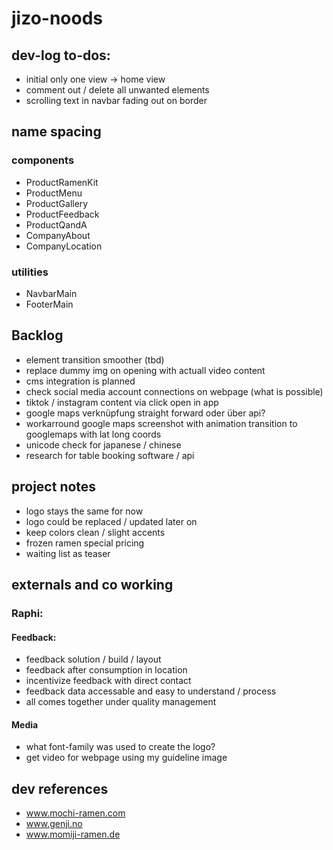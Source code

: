 # jizo-noods

## dev-log to-dos:

- initial only one view -> home view
- comment out / delete all unwanted elements
- scrolling text in navbar fading out on border

## name spacing

### components

- ProductRamenKit
- ProductMenu
- ProductGallery
- ProductFeedback
- ProductQandA
- CompanyAbout
- CompanyLocation

### utilities

- NavbarMain
- FooterMain

## Backlog

- element transition smoother (tbd)
- replace dummy img on opening with actuall video content
- cms integration is planned
- check social media account connections on webpage (what is possible)
- tiktok / instagram content via click open in app
- google maps verknüpfung straight forward oder über api?
- workarround google maps screenshot with animation transition to googlemaps with lat long coords
- unicode check for japanese / chinese
- research for table booking software / api

## project notes

- logo stays the same for now
- logo could be replaced / updated later on
- keep colors clean / slight accents
- frozen ramen special pricing
- waiting list as teaser

## externals and co working

### Raphi:

#### Feedback:

- feedback solution / build / layout
- feedback after consumption in location
- incentivize feedback with direct contact
- feedback data accessable and easy to understand / process
- all comes together under quality management

#### Media

- what font-family was used to create the logo?
- get video for webpage using my guideline image

## dev references

- www.mochi-ramen.com
- www.genji.no
- www.momiji-ramen.de
